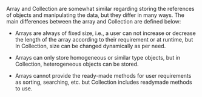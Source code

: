 Array and Collection are somewhat similar regarding storing the
references of objects and manipulating the data, but they differ in many
ways. The main differences between the array and Collection are defined
below:

-   Arrays are always of fixed size, i.e., a user can not increase or
decrease the length of the array according to their requirement or
at runtime, but In Collection, size can be changed dynamically as
per need.

-   Arrays can only store homogeneous or similar type objects, but in
Collection, heterogeneous objects can be stored.

-   Arrays cannot provide the ready-made methods for user requirements
as sorting, searching, etc. but Collection includes readymade
methods to use.